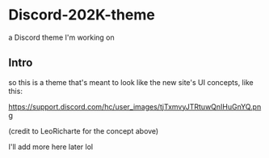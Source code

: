 # Discord-202K-theme
a Discord theme I'm working on

## Intro
so this is a theme that's meant to look like the new site's UI concepts, like this:

https://support.discord.com/hc/user_images/tjTxmvyJTRtuwQnIHuGnYQ.png

(credit to LeoRicharte for the concept above)

I'll add more here later lol
